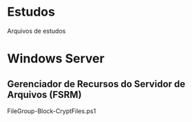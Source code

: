 # Estudos
Arquivos de estudos

# Windows Server
## Gerenciador de Recursos do Servidor de Arquivos (FSRM)
FileGroup-Block-CryptFiles.ps1
